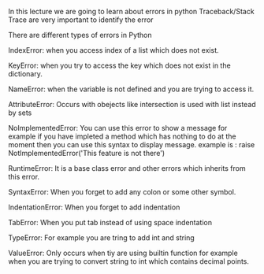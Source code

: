 In this lecture we are going to learn about errors in python
Traceback/Stack Trace are very important to identify the error

There are different types of errors in Python

IndexError: when you access index of a list which does not exist.

KeyError: when you try to access the key which does not exist in the dictionary.

NameError: when the variable is not defined and you are trying to access it. 

AttributeError: Occurs with obejects like intersection is used with list instead by sets

NoImplementedError: You can use this error to show a message for example if you have impleted a method which has nothing to do at the moment then you can use this syntax to display message.
example is : raise NotImplementedError('This feature is not there')

RuntimeError: It is a base class error and other errors which inherits from this error.

SyntaxError: When you forget to add any colon or some other symbol.

IndentationError: When you forget to add indentation

TabError: When you put tab instead of using space indentation

TypeError: For example you are tring to add int and string

ValueError: Only occurs when tiy are using builtin function for example when you are trying to convert string to int which contains decimal points.

